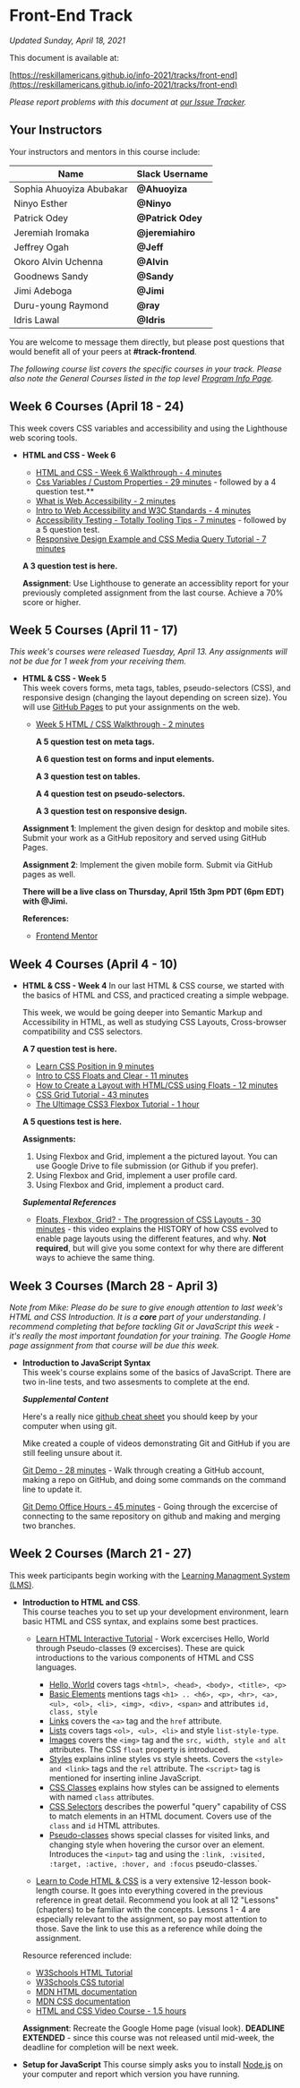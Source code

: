 # Front-End Track

*Updated Sunday, April 18, 2021*

This document is available at:

[https://reskillamericans.github.io/info-2021/tracks/front-end](https://reskillamericans.github.io/info-2021/tracks/front-end)

*Please report problems with this document at
[our Issue Tracker](https://github.com/reskillamericans/info-2021/issues/new?title=front-end:).*

## Your Instructors

Your instructors and mentors in this course include:

<table>
  <thead>
    <tr>
      <th>Name</th>
      <th>Slack Username</th>
    </tr>
  </thead>
  <tbody>
    <tr>
      <td>Sophia Ahuoyiza Abubakar</td>
      <td><strong>@Ahuoyiza</strong></td>
    </tr>
    <tr>
      <td>Ninyo Esther</td>
      <td><strong>@Ninyo</strong></td>
    </tr>
    <tr>
      <td>Patrick Odey</td>
      <td><strong>@Patrick Odey</strong></td>
    </tr>
    <tr>
      <td>Jeremiah Iromaka</td>
      <td><strong>@jeremiahiro</strong></td>
    </tr>
    <tr>
      <td>Jeffrey Ogah</td>
      <td><strong>@Jeff</strong></td>
    </tr>
    <tr>
      <td>Okoro Alvin Uchenna</td>
      <td><strong>@Alvin</strong></td>
    </tr>
    <tr>
      <td>Goodnews Sandy</td>
      <td><strong>@Sandy</strong></td>
    </tr>
    <tr>
      <td>Jimi Adeboga</td>
      <td><strong>@Jimi</strong></td>
    </tr>
    <tr>
      <td>Duru-young Raymond</td>
      <td><strong>@ray</strong></td>
    </tr>
    <tr>
      <td>Idris Lawal</td>
      <td><strong>@Idris</strong></td>
    </tr>
  </tbody>
</table>

You are welcome to message them directly, but please post questions that would benefit all of your peers at **#track-frontend**.

*The following course list covers the specific courses in your track.  Please also note the General Courses listed in the top level [Program Info Page](../README.md).*

## Week 6 Courses (April 18 - 24)

This week covers CSS variables and accessibility and using the Lighthouse web scoring tools.

- **HTML and CSS - Week 6**<br>

  - [HTML and CSS - Week 6 Walkthrough - 4 minutes](https://youtu.be/8lGNVh0sYO4)
  - [Css Variables / Custom Properties - 29 minutes](https://youtu.be/GF8aoDqebsQ) -
    followed by a 4 question test.**
  - [What is Web Accessibility - 2 minutes](https://youtu.be/hufMi9LZX2I)
  - [Intro to Web Accessibility and W3C Standards - 4 minutes](https://youtu.be/20SHvU2PKsM)
  - [Accessibility Testing - Totally Tooling Tips - 7 minutes](https://youtu.be/56zCnwj58e4) - followed by a 5 question test.
  - [Responsive Design Example and CSS Media Query Tutorial - 7 minutes](https://youtu.be/91bYBUojyNk)

  **A 3 question test is here.**

  **Assignment**: Use Lighthouse to generate an accessiblity report for your previously
  completed assignment from the last course.  Achieve a 70% score or higher.


## Week 5 Courses (April 11 - 17)

*This week's courses were released Tuesday, April 13. Any assignments will not be due for 1 week from your receiving them.*

- **HTML & CSS - Week 5**<br>
  This week covers forms, meta tags, tables, pseudo-selectors (CSS), and responsive design (changing the layout depending on screen size).  You
  will use [GitHub Pages](https://pages.github.com/) to put your assignments
  on the web.

  - [Week 5 HTML / CSS Walkthrough - 2 minutes](https://youtu.be/WdmTA9y0hw8)
  
    **A 5 question test on meta tags.**

    **A 6 question test on forms and input elements.**

    **A 3 question test on tables.**

    **A 4 question test on pseudo-selectors.**

    **A 3 question test on responsive design.**

  **Assignment 1**: Implement the given design for desktop and mobile sites.  Submit your work as a GitHub repository and served using GitHub Pages.

  **Assignment 2**: Implement the given mobile form.  Submit via GitHub pages as well.

  **There will be a live class on Thursday, April 15th 3pm PDT (6pm EDT) with @Jimi.**

  **References:**

  - [Frontend Mentor](https://frontendmentor.io/)

## Week 4 Courses (April 4 - 10)

- **HTML & CSS - Week 4**
  In our last HTML & CSS course, we started with the basics of HTML and CSS, and practiced creating a simple webpage.

  This week, we would be going deeper into Semantic Markup and Accessibility in HTML, as well as studying CSS Layouts, Cross-browser compatibility and CSS selectors.

  **A 7 question test is here.**

  - [Learn CSS Position in 9 minutes](https://youtu.be/jx5jmI0UlXU)
  - [Intro to CSS Floats and Clear - 11 minutes](https://youtu.be/-qdr9D9VZiM)
  - [How to Create a Layout with HTML/CSS using Floats - 12 minutes](https://youtu.be/JjsQWLwTU_8)
  - [CSS Grid Tutorial - 43 minutes](https://youtu.be/RhUuMl3R1PE)
  - [The Ultimage CSS3 Flexbox Tutorial - 1 hour](https://youtu.be/qZv-rNx0jEA)

  **A 5 questions test is here.**

  **Assignments:**
  
  1. Using Flexbox and Grid, implement a the pictured layout.  You can use Google Drive to file submission (or Github if you prefer).
  2. Using Flexbox and Grid, implement a user profile card.
  3. Using Flexbox and Grid, implement a product card.

  ***Suplemental References***

  - [Floats, Flexbox, Grid? - The progression of CSS Layouts - 30 minutes](https://www.youtube.com/watch?v=R7gqJkdc5dM) - this video explains the HISTORY of how CSS evolved to enable page layouts using the different features, and why.  **Not required**, but will give you some context for why there are different ways to achieve the same thing.

## Week 3 Courses (March 28 - April 3)

*Note from Mike: Please do be sure to give enough attention to last week's HTML and CSS Introduction.  It is a **core** part of your understanding.  I recommend completing that before tackling Git or JavaScript this week - it's really the most important foundation for your training.  The Google Home page assignment from that course will be due this week.*

- **Introduction to JavaScript Syntax**<br>
  This week's course explains some of the basics of JavaScript.  There are
  two in-line tests, and two assesments to complete at the end.

  ***Supplemental Content***

  Here's a really nice [github cheat sheet](../cheat-sheets/github-git-cheat-sheet.pdf) you should keep by your computer when using git.

  Mike created a couple of videos demonstrating Git and GitHub if you are still feeling unsure about it.

  [Git Demo - 28 minutes](https://youtu.be/RjGRfYAesFw) - Walk through creating a GitHub account, making a repo on GitHub, and doing some commands on the command line to update it.

  [Git Demo Office Hours - 45 minutes](https://www.youtube.com/watch?v=7zXiwnwde9g) - Going through the excercise of connecting to the same repository on github and making and merging two branches.

## Week 2 Courses (March 21 - 27)

This week participants begin working with the [Learning Managment System (LMS)](https://reskillamericans.us).

- **Introduction to HTML and CSS**.<br>
  This course teaches you to set up your development environment,
  learn basic HTML and CSS syntax, and explains some best practices.

  - [Learn HTML Interactive Tutorial](https://www.learn-html.org/) - Work excercises Hello, World through Pseudo-classes (9 excercises).  These are quick introductions to the various components of HTML and CSS languages.
    - [Hello, World](https://www.learn-html.org/en/Hello%2C_World%21) covers tags `<html>, <head>, <body>, <title>, <p>`
    - [Basic Elements](https://www.learn-html.org/en/Basic_Elements) mentions tags `<h1> .. <h6>, <p>, <hr>, <a>, <ul>, <ol>, <li>, <img>, <div>, <span>` and attributes `id, class, style`
    - [Links](https://www.learn-html.org/en/Links) covers the `<a>` tag and the `href` attribute.
    - [Lists](https://www.learn-html.org/en/Lists) covers tags `<ol>, <ul>, <li>` and style `list-style-type`.
    - [Images](https://www.learn-html.org/en/Images) covers the `<img>` tag and the `src, width, style and alt` attributes.  The CSS `float` property is introduced.
    - [Styles](https://www.learn-html.org/en/Styles) explains inline styles vs style sheets.  Covers the `<style> and <link>` tags and the `rel` attribute.  The `<script>` tag is mentioned for inserting inline JavaScript.
    - [CSS Classes](https://www.learn-html.org/en/Classes) explains how styles can be assigned to elements with named `class` attributes.
    - [CSS Selectors](https://www.learn-html.org/en/Selectors) describes the powerful "query" capability of CSS to match elements in an HTML document.  Covers use of the `class` and `id` HTML attributes.
    - [Pseudo-classes](https://www.learn-html.org/en/Pseudo-classes) shows special classes for visited links, and changing style when hovering the cursor over an element.  Introduces the `<input>` tag and using the `:link, :visited, :target, :active, :hover, and :focus` pseudo-classes.`

  - [Learn to Code HTML & CSS](https://learn.shayhowe.com/html-css/) is a very extensive 12-lesson book-length course.  It goes into everything covered in the previous reference in great detail.  Recommend you look at all 12 "Lessons" (chapters) to be familiar with the concepts.  Lessons 1 - 4 are especially relevant to the assignment, so pay most attention to those.  Save the link to use this as a reference while doing the assignment.

  Resource referenced include:
  - [W3Schools HTML Tutorial](https://www.w3schools.com/html/default.asp)
  - [W3Schools CSS tutorial](https://www.w3schools.com/html/default.asp)
  - [MDN HTML documentation](https://developer.mozilla.org/en-US/docs/Web/HTML)
  - [MDN CSS documentation](https://developer.mozilla.org/en-US/docs/Web/CSS)
  - [HTML and CSS Video Course - 1.5 hours](https://youtu.be/kLO4X_3VYdg)<br>
  
  **Assignment**: Recreate the Google Home page (visual look). **DEADLINE EXTENDED** - since this course was not released until mid-week, the deadline for completion will be next week.

- **Setup for JavaScript** This course simply asks you to install [Node.js](https://nodejs.org/) on your computer and report which version you have running.

<!-- Global site tag (gtag.js) - Google Analytics -->
<script async src="https://www.googletagmanager.com/gtag/js?id=G-E0FNX7D6ZT"></script>
<script>
  window.dataLayer = window.dataLayer || [];
  function gtag(){dataLayer.push(arguments);}
  gtag('js', new Date());

  gtag('config', 'G-E0FNX7D6ZT');
</script>
